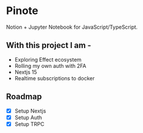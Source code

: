 # Pinote

Notion + Jupyter Notebook for JavaScript/TypeScript.

## With this project I am -
- Exploring Effect ecosystem
- Rolling my own auth with 2FA
- Nextjs 15
- Realtime subscriptions to docker

## Roadmap
-[x] Setup Nextjs
-[x] Setup Auth
-[x] Setup TRPC
